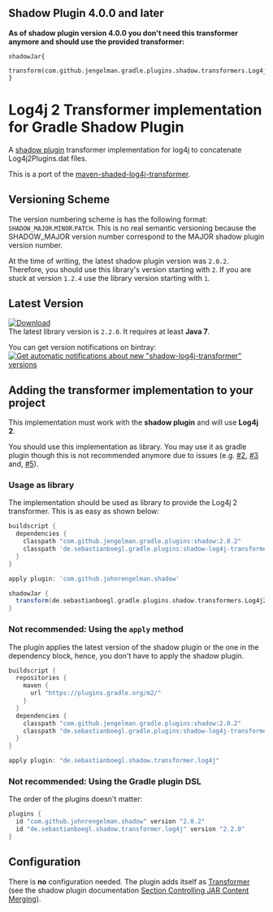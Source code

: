 ## Shadow Plugin 4.0.0 and later
**As of shadow plugin version 4.0.0 you don't need this transformer anymore and should use the provided transformer:**
```
shadowJar{
  transform(com.github.jengelman.gradle.plugins.shadow.transformers.Log4j2PluginsCacheFileTransformer)
}
```
# Log4j 2 Transformer implementation for Gradle Shadow Plugin

A [shadow plugin](https://github.com/johnrengelman/shadow) transformer implementation for log4j to concatenate Log4j2Plugins.dat files.

This is a port of the [maven-shaded-log4j-transformer](https://github.com/edwgiz/maven-shaded-log4j-transformer).

## Versioning Scheme
The version numbering scheme is has the following format: `SHADOW_MAJOR`.`MINOR`.`PATCH`. This is no real semantic versioning because the SHADOW_MAJOR version number correspond to the MAJOR shadow plugin version number.


At the time of writing, the latest shadow plugin version was `2.0.2`. Therefore, you should use this library's version starting with `2`.
If you are stuck at version `1.2.4` use the library version starting with `1`.

## Latest Version
[![Download](https://api.bintray.com/packages/theboegl/gradle-plugins/shadow-log4j-transformer/images/download.svg) ](https://bintray.com/theboegl/gradle-plugins/shadow-log4j-transformer/_latestVersion)<br>
The latest library version is `2.2.0`. It requires at least __Java 7__.

You can get version notifications on bintray:<br>[![Get automatic notifications about new "shadow-log4j-transformer" versions](https://www.bintray.com/docs/images/bintray_badge_color.png)](https://bintray.com/theboegl/gradle-plugins/shadow-log4j-transformer?source=watch)

## Adding the transformer implementation to your project

This implementation must work with the __shadow plugin__ and will use __Log4j 2__.

You should use this implementation as library. 
You may use it as gradle plugin though this is not recommended anymore due to issues (e.g. [#2](https://github.com/TheBoegl/shadow-log4j-transformer/issues/2), [#3](https://github.com/TheBoegl/shadow-log4j-transformer/issues/3) and, [#5](https://github.com/TheBoegl/shadow-log4j-transformer/issues/5)).

### Usage as library

The implementation should be used as library to provide the Log4j 2 transformer.
This is as easy as shown below:

```gradle
buildscript {
  dependencies {
    classpath "com.github.jengelman.gradle.plugins:shadow:2.0.2"
    classpath 'de.sebastianboegl.gradle.plugins:shadow-log4j-transformer:2.2.0'
  }
}

apply plugin: 'com.github.johnrengelman.shadow'

shadowJar {
  transform(de.sebastianboegl.gradle.plugins.shadow.transformers.Log4j2PluginsFileTransformer)
}
```

### Not recommended: Using the `apply` method
The plugin applies the latest version of the shadow plugin or the one in the dependency block, hence, you don't have to apply the shadow plugin.

```gradle
buildscript {
  repositories {
    maven {
      url "https://plugins.gradle.org/m2/"
    }
  }
  dependencies {
    classpath "com.github.jengelman.gradle.plugins:shadow:2.0.2"
    classpath "de.sebastianboegl.gradle.plugins:shadow-log4j-transformer:2.2.0"
  }
}

apply plugin: "de.sebastianboegl.shadow.transformer.log4j"
```

### Not recommended: Using the Gradle plugin DSL
The order of the plugins doesn't matter:

```gradle
plugins {
  id "com.github.johnrengelman.shadow" version "2.0.2"
  id "de.sebastianboegl.shadow.transformer.log4j" version "2.2.0"
}
```

## Configuration
There is __no__ configuration needed. 
The plugin adds itself as [Transformer](http://imperceptiblethoughts.com/shadow/api/com/github/jengelman/gradle/plugins/shadow/transformers/Transformer.html) (see the shadow plugin documentation [Section Controlling JAR Content Merging](http://imperceptiblethoughts.com/shadow/#controlling_jar_content_merging)).
